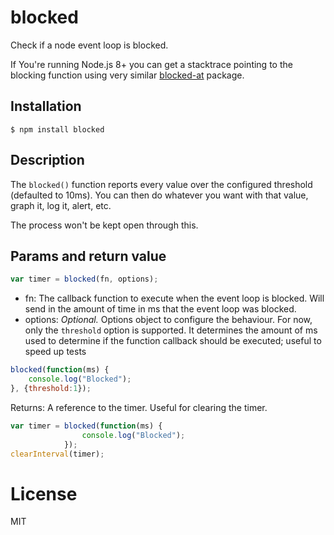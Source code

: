 
# blocked

  Check if a node event loop is blocked.
  
  If You're running Node.js 8+ you can get a stacktrace pointing to the blocking function using very similar [blocked-at](https://github.com/naugtur/blocked-at) package.

## Installation

```
$ npm install blocked
```

## Description

  The `blocked()` function reports every value over the configured threshold (defaulted to 10ms).  You can then do whatever
  you want with that value, graph it, log it, alert, etc.

  The process won't be kept open through this.

## Params and return value

```js
var timer = blocked(fn, options);
```

* fn: The callback function to execute when the event loop is blocked. Will send in the amount of time in ms that the event loop was blocked.
* options: _Optional._ Options object to configure the behaviour. For now, only the `threshold` option is supported. It determines the amount of ms used to determine if the function callback should be executed; useful to speed up tests 


```js
blocked(function(ms) {
    console.log("Blocked");
}, {threshold:1});
```
  
Returns: A reference to the timer. Useful for clearing the timer. 

```js
var timer = blocked(function(ms) {
                console.log("Blocked");
            });
clearInterval(timer);
```


# License

MIT
